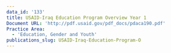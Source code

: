 ```yaml
---
data_id: '133'
title: USAID-Iraq Education Program Overview Year 1
Document URL: 'http://pdf.usaid.gov/pdf_docs/pdaca190.pdf'
Practice Area:
  - 'Education, Gender and Youth'
publications_slug: USAID-Iraq-Education-Program-O
---
```


